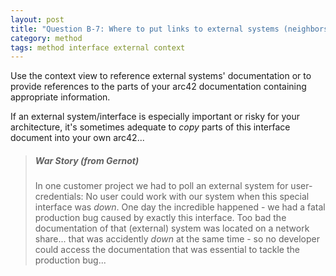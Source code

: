 ```yaml
---
layout: post
title: "Question B-7: Where to put links to external systems (neighbors) documentation?"
category: method
tags: method interface external context
---
```



Use the context view to reference external systems' documentation or to provide references to the parts of your arc42 documentation containing appropriate information.

If an external system/interface is especially important or risky
for your architecture, it's sometimes adequate to _copy_
parts of this interface document into your own arc42...

>##### War Story (from Gernot)
>In one customer project we had to poll an external system
>for user-credentials: No user could work with our system when
>this special interface was _down_. One day the incredible happened - we had a fatal production bug caused by exactly this interface. Too bad the documentation of that (external) system was located on a network share... that was accidently _down_ at the same time - so no developer could access the documentation that was essential to tackle the production bug...
